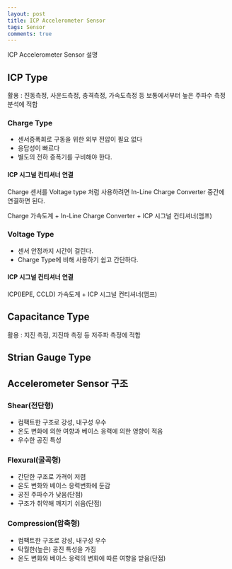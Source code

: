 ```yaml
---
layout: post
title: ICP Accelerometer Sensor
tags: Sensor
comments: true
---
```


ICP Accelerometer Sensor 설명

## ICP Type
활용 : 진동측정, 사운드측정, 충격측정, 가속도측정 등 보통에서부터 높은 주파수 측정 분석에 적합



### Charge Type

- 센서증폭회로 구동을 위한 외부 전압이 필요 없다
- 응답성이 빠르다
- 별도의 전하 증폭기를 구비해야 한다.



#### ICP 시그널 컨티셔너 연결
Charge 센서를 Voltage type 처럼 사용하려면 In-Line Charge Converter 중간에 연결하면 된다.

Charge 가속도계 + In-Line Charge Converter + ICP 시그널 컨티셔너(앰프)



### Voltage Type

- 센서 안정까지 시간이 걸린다.
- Charge Type에 비해 사용하기 쉽고 간단하다.



#### ICP 시그널 컨티셔너 연결
ICP(IEPE, CCLD) 가속도계 + ICP 시그널 컨티셔너(앰프)




## Capacitance Type
활용 : 지진 측정, 지진파 측정 등 저주파 측정에 적합






## Strian Gauge Type






## Accelerometer Sensor 구조

### Shear(전단형)
- 컴팩트한 구조로 강성, 내구성 우수
- 온도 변화에 의한 여향과 베이스 응력에 의한 영향이 적음
- 우수한 공진 특성



### Flexural(굴곡형)

- 간단한 구조로 가격이 저렴
- 온도 변화와 베이스 응력변화에 둔감
- 공진 주파수가 낮음(단점)
- 구조가 취약해 깨지기 쉬움(단점)



### Compression(압축형)

- 컴팩트한 구조로 강성, 내구성 우수
- 탁월한(높은) 공진 특성을 가짐
- 온도 변화와 베이스 응력의 변화에 따른 여향을 받음(단점)





